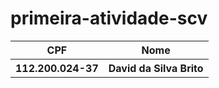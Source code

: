 # primeira-atividade-scv

<table>
  <tr>
    <th>CPF</th>
    <th>Nome</th>
  </tr>
  <tr>
  	<th>112.200.024-37</th>
  	<th>David da Silva Brito</th>
  </tr>
</table>
